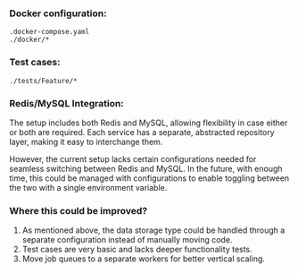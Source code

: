 ### Docker configuration:
``.docker-compose.yaml``\
``./docker/*``

### Test cases:
``./tests/Feature/*``

### Redis/MySQL Integration:
The setup includes both Redis and MySQL, allowing flexibility in case either or both are required. Each service has a separate, abstracted repository layer, making it easy to interchange them.

However, the current setup lacks certain configurations needed for seamless switching between Redis and MySQL. In the future, with enough time, this could be managed with configurations to enable toggling between the two with a single environment variable.

### Where this could be improved?
1. As mentioned above, the data storage type could be handled through a separate configuration instead of manually moving code.
2. Test cases are very basic and lacks deeper functionality tests.
3. Move job queues to a separate workers for better vertical scaling. 